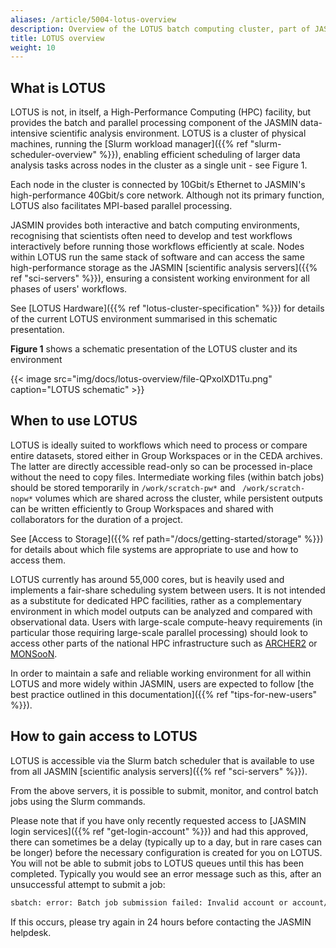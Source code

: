 ```yaml
---
aliases: /article/5004-lotus-overview
description: Overview of the LOTUS batch computing cluster, part of JASMIN
title: LOTUS overview
weight: 10
---
```


## What is LOTUS

LOTUS is not, in itself, a High-Performance Computing (HPC) facility, but
provides the batch and parallel processing component of the JASMIN data-
intensive scientific analysis environment. LOTUS is a cluster of physical
machines, running the [Slurm workload manager]({{% ref "slurm-scheduler-overview" %}}), enabling efficient scheduling of larger data analysis tasks
across nodes in the cluster as a single unit - see Figure 1.

Each node in the
cluster is connected by 10Gbit/s Ethernet to JASMIN's high-performance
40Gbit/s core network. Although not its primary function, LOTUS also
facilitates MPI-based parallel processing.

JASMIN provides both interactive and batch computing environments,
recognising  that scientists often need to develop and test workflows
interactively before running those workflows efficiently at scale. Nodes
within LOTUS run the same stack of software and can access the same high-performance
storage as the JASMIN [scientific analysis servers]({{% ref "sci-servers" %}}), ensuring a
consistent working environment for all phases of users' workflows.

See [LOTUS Hardware]({{% ref "lotus-cluster-specification" %}}) for details of
the current LOTUS environment summarised in this schematic presentation.

**Figure 1** shows a schematic presentation of the LOTUS cluster and its
environment

{{< image src="img/docs/lotus-overview/file-QPxolXD1Tu.png" caption="LOTUS schematic" >}}

## When to use LOTUS

LOTUS is ideally suited to workflows which need to process or compare entire
datasets, stored either in Group Workspaces or in the CEDA archives. The
latter are directly accessible read-only so can be processed in-place without
the need to copy files. Intermediate working files (within batch jobs) should
be stored temporarily in `/work/scratch-pw*` and ` /work/scratch-nopw*`
volumes which are shared across the cluster, while persistent outputs can be
written efficiently to Group Workspaces and shared with collaborators for the
duration of a project.

See [Access to Storage]({{% ref path="/docs/getting-started/storage" %}}) for details about which file
systems are appropriate to use and how to access them.

LOTUS currently has around 55,000 cores, but is heavily used and implements a
fair-share scheduling system between users. It is not intended as a substitute
for dedicated HPC facilities, rather as a complementary environment in which
model outputs can be analyzed and compared with observational data. Users with
large-scale compute-heavy requirements (in particular those requiring large-scale
parallel processing) should look to access other parts of the national
HPC infrastructure such as [ARCHER2](http://www.archer2.ac.uk/) or
[MONSooN](http://collab.metoffice.gov.uk/twiki/bin/view/Support/MONSooN).

In order to maintain a safe and reliable working environment for all within
LOTUS and more widely within JASMIN, users are expected to follow [the best
practice outlined in this documentation]({{% ref "tips-for-new-users" %}}).

## How to gain access to LOTUS

LOTUS is accessible via the Slurm batch scheduler that is available to use from
all JASMIN [scientific analysis servers]({{% ref "sci-servers" %}}).

From the above servers, it is possible to submit, monitor, and control batch
jobs using the Slurm commands.

Please note that if you have only recently requested access to [JASMIN login
services]({{% ref "get-login-account" %}}) and had this approved, there can
sometimes be a delay (typically up to a day, but in rare cases can be longer)
before the necessary configuration is created for you on LOTUS. You will not
be able to submit jobs to LOTUS queues until this has been completed.
Typically you would see an error message such as this, after an
unsuccessful attempt to submit a job:

```bash
sbatch: error: Batch job submission failed: Invalid account or account/partition combination specified
```

If this occurs, please try again in 24 hours before contacting the JASMIN helpdesk.
